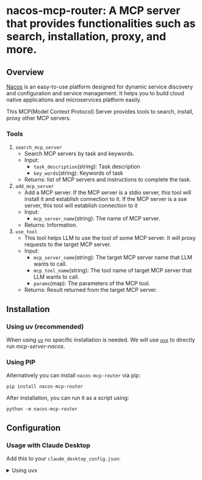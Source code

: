 # nacos-mcp-router: A MCP server that provides  functionalities such as search, installation, proxy, and more.

## Overview

[Nacos](https://nacos.io) is an easy-to-use platform designed for dynamic service discovery and configuration and service management. It helps you to build cloud native applications and microservices platform easily.

This MCP(Model Context Protocol) Server provides tools to search, install, proxy other MCP servers.

### Tools

1. `search_mcp_server`
    - Search MCP servers by task and keywords.
    - Input:
      - `task_description`(string): Task description
      - `key_words`(string): Keywords of task
    - Returns: list of MCP servers and instructions to complete the task.
2. `add_mcp_server`
    - Add a MCP server. If the MCP server is a stdio server, this tool will install it and  establish connection to it. If the MCP server is a sse server, this tool will establish connection to it
    - Input:
      - `mcp_server_name`(string): The name of MCP server.
    - Returns: Information.
3. `use_tool`
   - This tool helps LLM to use the tool of some MCP server. It will proxy requests to the target MCP server.
   - Input:
     - `mcp_server_name`(string): The target MCP server name that LLM wants to call.
     - `mcp_tool_name`(string): The tool name of target MCP server that LLM wants to call.
     - `params`(map): The parameters of the MCP tool.
   - Returns: Result returned from the target MCP server.

## Installation

### Using uv (recommended)

When using [`uv`](https://docs.astral.sh/uv/) no specific installation is needed. We will
use [`uvx`](https://docs.astral.sh/uv/guides/tools/) to directly run *mcp-server-nacos*.

### Using PIP

Alternatively you can install `nacos-mcp-router` via pip:

```
pip install nacos-mcp-router
```

After installation, you can run it as a script using:

```
python -m nacos-mcp-router
```

## Configuration

### Usage with Claude Desktop

Add this to your `claude_desktop_config.json`:

<details>
<summary>Using uvx</summary>

```json
{
  "mcpServers": {
  "nacos-mcp-router": {
    "command": "uvx",
    "args": ["nacos-mcp-server"],
    "env":{
       "NACOS_ADDR": "YOUR-NACOS-ADDR",
       "NACOS_USERNAME": "YOUR-NACOS-USERNAME", 
       "NACOS_PASSWORD": "YOU-NACOS-PASSWORD"
    }
  }
}
```
### Usage with Cline

Add this to your `cline_mcp_settings.json`:

<details>
<summary>Using uvx</summary>

```json
{
  "mcpServers": {
  "nacos-mcp-router": {
    "command": "uvx",
    "args": ["nacos-mcp-server"],
    "env":{
       "NACOS_ADDR": "YOUR-NACOS-ADDR",
       "NACOS_USERNAME": "YOUR-NACOS-USERNAME", 
       "NACOS_PASSWORD": "YOU-NACOS-PASSWORD"
    }
  }
}
```

> You may need to put the full path to the `uvx` executable in the `command` field. You can get this by running `which uvx` on MacOS/Linux or `where uvx` on Windows.

</details>

## Development

If you are doing local development, simply follow the steps:

1. Clone this repo into your local environment.
2. Modify codes in `src/mcp_server_nacos` to implement your wanted features.
3. Test using the Claude desktop app. Add the following to your claude_desktop_config.json:

```json
{
  "mcpServers": {
      "nacos-mcp-router": {
      "command": "uv",
      "args": [
        "run",
        "--with",
        "mcp[cli]",
        "mcp",
        "run",
        "$PATH_TO_PROJECT/router.py"
      ],
      "env": {
        "NACOS_ADDR": "YOUR-NACOS-ADDR",
        "NACOS_USERNAME": "YOUR-NACOS-USERNAME", 
        "NACOS_PASSWORD": "YOU-NACOS-PASSWORD"
      }
  }
}
```

## License

nacos-mcp-router is licensed under the Apache 2.0 License. This means you are free to use, modify, and distribute the software, subject to the terms and conditions of the Apache 2.0 License. For more details, please see the `LICENSE` file in the project repository.
